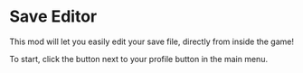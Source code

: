 # Save Editor

This mod will let you easily edit your save file, directly from inside the game!

To start, click the button next to your profile button in the main menu.

